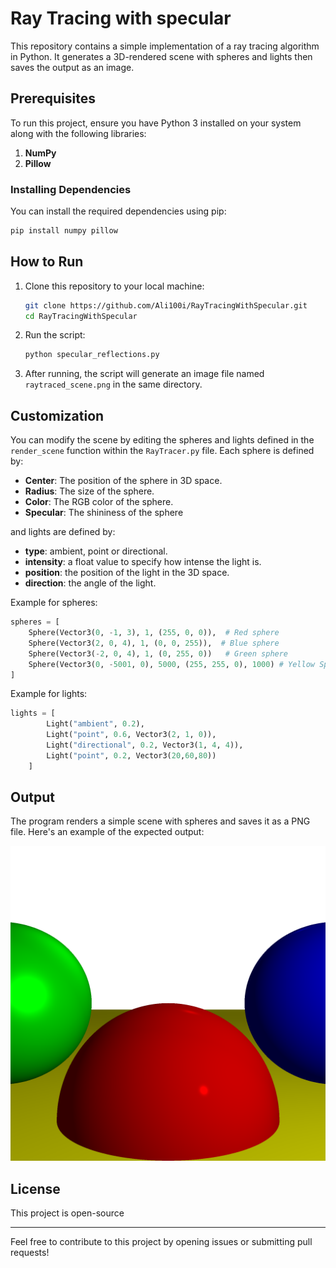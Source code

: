 # Ray Tracing with specular

This repository contains a simple implementation of a ray tracing algorithm in Python. It generates a 3D-rendered scene with spheres and lights then saves the output as an image.

## Prerequisites

To run this project, ensure you have Python 3 installed on your system along with the following libraries:

1. **NumPy**
2. **Pillow**

### Installing Dependencies

You can install the required dependencies using pip:

```bash
pip install numpy pillow
```

## How to Run

1. Clone this repository to your local machine:
   ```bash
   git clone https://github.com/Ali100i/RayTracingWithSpecular.git
   cd RayTracingWithSpecular
   ```

2. Run the script:
   ```bash
   python specular_reflections.py
   ```

3. After running, the script will generate an image file named `raytraced_scene.png` in the same directory.

## Customization

You can modify the scene by editing the spheres and lights defined in the `render_scene` function within the `RayTracer.py` file. Each sphere is defined by:

- **Center**: The position of the sphere in 3D space.
- **Radius**: The size of the sphere.
- **Color**: The RGB color of the sphere.
- **Specular**: The shininess of the sphere

and lights are defined by:
- **type**: ambient, point or directional.
- **intensity**: a float value to specify how intense the light is.
- **position**: the position of the light in the 3D space.
- **direction**: the angle of the light.

Example for spheres:
```python
spheres = [
    Sphere(Vector3(0, -1, 3), 1, (255, 0, 0)),  # Red sphere
    Sphere(Vector3(2, 0, 4), 1, (0, 0, 255)),  # Blue sphere
    Sphere(Vector3(-2, 0, 4), 1, (0, 255, 0))   # Green sphere
    Sphere(Vector3(0, -5001, 0), 5000, (255, 255, 0), 1000) # Yellow Sphere 
]
```

Example for lights:
```python
lights = [
        Light("ambient", 0.2),
        Light("point", 0.6, Vector3(2, 1, 0)),
        Light("directional", 0.2, Vector3(1, 4, 4)),
        Light("point", 0.2, Vector3(20,60,80))
    ]
```

## Output

The program renders a simple scene with spheres and saves it as a PNG file. Here's an example of the expected output:

![Example Output](raytraced_scene.png)

## License

This project is open-source

---

Feel free to contribute to this project by opening issues or submitting pull requests!
